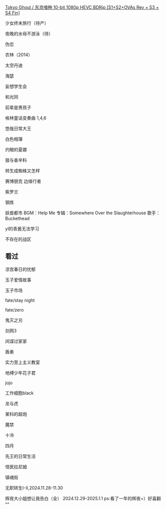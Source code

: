 [Tokyo Ghoul / 东京喰种 10-bit 1080p HEVC BDRip [S1+S2+OVAs Rev + S3 + S4 Fin]](https://vcb-s.com/archives/17893)

少女终末旅行（待产）

夜晚的水母不游泳（待）

伪恋

农林（2014）

太空丹迪

海瑟

妄想学生会

和光同

前辈是男孩子

格林童话变奏曲 1,4,6

悠哉日常大王

白色相簿

灼眼的夏娜

狼与香辛料

转生成蜘蛛又怎样

赛博朋克 边缘行者

紫罗兰

钢炼

妖兽都市 BGM：Help Me 专辑：Somewhere Over the Slaughterhouse 歌手：Buckethead

yl的青酱无法学习

不存在的战区

## 看过
凉宫春日的忧郁

玉子爱情故事

玉子市场

fate/stay night

fate/zero

鬼灭之刃

剑网3

间谍过家家

盾勇

实力至上主义教室

地缚少年花子君

jojo

工作细胞black

龙与虎

某科的超炮

魔禁

十冷

四月

先王的日常生活

怪医拉尼姆

镇魂街

无职转生I-II,2024.11.28-11.30

辉夜大小姐想让我告白（全） 2024.12.29-2025.1.1
ps:看了一年的辉夜=）好喜翻^^
